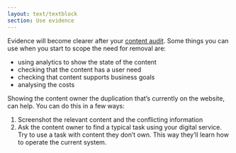 ```yaml
---
layout: text/textblock
section: Use evidence
---
```

Evidence will become clearer after your [content audit](/content-strategy/content-auditing/). Some things you can use when you start to scope the need for removal are: 
- using analytics to show the state of the content
- checking that the content has a user need
- checking that content supports business goals
- analysing the costs

Showing the content owner the duplication that’s currently on the website, can help. You can do this in a few ways: 
1. Screenshot the relevant content and the conflicting information 
2. Ask the content owner to find a typical task using your digital service. Try to use a task with content they don’t own. This way they’ll learn how to operate the current system.

